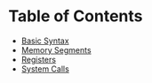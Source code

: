 # Table of Contents

+ [Basic Syntax](basic-syntax/README.md)
+ [Memory Segments](memory-segments/README.md)
+ [Registers](registers/README.md)
+ [System Calls](system-calls/README.md)
